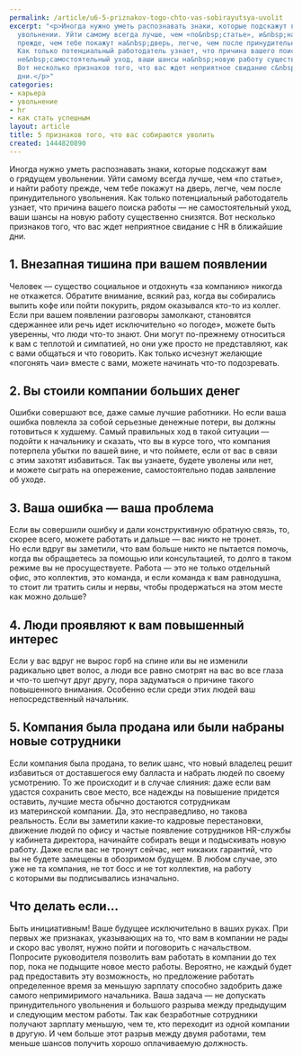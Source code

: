 ```yaml
---
permalink: /article/u6-5-priznakov-togo-chto-vas-sobirayutsya-uvolit
excerpt: "<p>Иногда нужно уметь распознавать знаки, которые подскажут вам о&nbsp;грядущем
  увольнении. Уйти самому всегда лучше, чем «по&nbsp;статье», и&nbsp;найти работу
  прежде, чем тебе покажут на&nbsp;дверь, легче, чем после принудительного увольнения.
  Как только потенциальный работодатель узнает, что причина вашего поиска работы&nbsp;—
  не&nbsp;самостоятельный уход, ваши шансы на&nbsp;новую работу существенно снизятся.
  Вот несколько признаков того, что вас ждет неприятное свидание с&nbsp;HR в&nbsp;ближайшие
  дни.</p>"
categories:
- карьера
- увольнение
- hr
- как стать успешным
layout: article
title: 5 признаков того, что вас собираются уволить
created: 1444820890
---
```

Иногда нужно уметь распознавать знаки, которые подскажут вам о грядущем увольнении. Уйти самому всегда лучше, чем «по статье», и найти работу прежде, чем тебе покажут на дверь, легче, чем после принудительного увольнения. Как только потенциальный работодатель узнает, что причина вашего поиска работы — не самостоятельный уход, ваши шансы на новую работу существенно снизятся. Вот несколько признаков того, что вас ждет неприятное свидание с HR в ближайшие дни.

## 1. Внезапная тишина при вашем появлении ##

Человек — существо социальное и отдохнуть «за компанию» никогда не откажется. Обратите внимание, всякий раз, когда вы собирались выпить кофе или пойти покурить, рядом оказывался кто-то из коллег. Если при вашем появлении разговоры замолкают, становятся сдержаннее или речь идет исключительно «о погоде», можете быть уверенны, что люди что-то знают. Они могут по-прежнему относиться к вам с теплотой и симпатией, но они уже просто не представляют, как с вами общаться и что говорить. Как только исчезнут желающие «погонять чаи» вместе с вами, можете начинать что-то подозревать.

## 2. Вы стоили компании больших денег ##

Ошибки совершают все, даже самые лучшие работники. Но если ваша ошибка повлекла за собой серьезные денежные потери, вы должны готовиться к худшему. Самый правильных ход в такой ситуации — подойти к начальнику и сказать, что вы в курсе того, что компания потерпела убытки по вашей вине, и что поймете, если от вас в связи с этим захотят избавиться. Так вы узнаете, будете уволены или нет, и можете сыграть на опережение, самостоятельно подав заявление об уходе.

## 3. Ваша ошибка — ваша проблема ##

Если вы совершили ошибку и дали конструктивную обратную связь, то, скорее всего, можете работать и дальше — вас никто не тронет. Но если вдруг вы заметили, что вам больше никто не пытается помочь, когда вы обращаетесь за помощью или консультацией, то долго в таком режиме вы не просуществуете. Работа — это не только отдельный офис, это коллектив, это команда, и если команда к вам равнодушна, то стоит ли тратить силы и нервы, чтобы продержаться на этом месте как можно дольше?

## 4. Люди проявляют к вам повышенный интерес ##

Если у вас вдруг не вырос горб на спине или вы не изменили радикально цвет волос, а люди все равно смотрят на вас во все глаза и что-то шепчут друг другу, пора задуматься о причине такого повышенного внимания. Особенно если среди этих людей ваш непосредственный начальник.

## 5. Компания была продана или были набраны новые сотрудники ##

Если компания была продана, то велик шанс, что новый владелец решит избавиться от доставшегося ему балласта и набрать людей по своему усмотрению. То же происходит и в случае слияния: даже если вам удастся сохранить свое место, все надежды на повышение придется оставить, лучшие места обычно достаются сотрудникам из материнской компании. Да, это несправедливо, но такова реальность. Если вы заметили какие-то кадровые перестановки, движение людей по офису и частые появление сотрудников HR-службы у кабинета директора, начинайте собирать вещи и подыскивать новую работу. Даже если вас не тронут сейчас, нет никаких гарантий, что вы не будете замещены в обозримом будущем. В любом случае, это уже не та компания, не тот босс и не тот коллектив, на работу с которыми вы подписывались изначально.

## Что делать если... ##

Быть инициативным! Ваше будущее исключительно в ваших руках. При первых же признаках, указывающих на то, что вам в компании не рады и скоро вас уволят, нужно пойти и поговорить с начальством. Попросите руководителя позволить вам работать в компании до тех пор, пока не подыщите новое место работы. Вероятно, не каждый будет рад предоставить эту возможность, но предложение работать определенное время за меньшую зарплату способно задобрить даже самого непримиримого начальника. Ваша задача — не допускать принудительного увольнения и большого разрыва между предыдущим и следующим местом работы. Так как безработные сотрудники получают зарплату меньшую, чем те, кто переходит из одной компании в другую. И чем больше этот разрыв между двумя работами, тем меньше шансов получить хорошо оплачиваемую должность.
